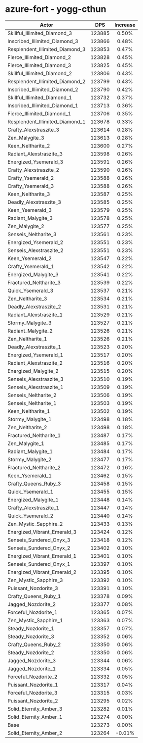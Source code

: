 # azure-fort - yogg-cthun
| Actor | DPS | Increase |
|---|:---:|:---:|
|Skillful_Illimited_Diamond_3|123885|0.50%|
|Inscribed_Illimited_Diamond_3|123866|0.48%|
|Resplendent_Illimited_Diamond_3|123853|0.47%|
|Fierce_Illimited_Diamond_2|123828|0.45%|
|Fierce_Illimited_Diamond_3|123825|0.45%|
|Skillful_Illimited_Diamond_2|123806|0.43%|
|Resplendent_Illimited_Diamond_2|123799|0.43%|
|Inscribed_Illimited_Diamond_2|123790|0.42%|
|Skillful_Illimited_Diamond_1|123732|0.37%|
|Inscribed_Illimited_Diamond_1|123713|0.36%|
|Fierce_Illimited_Diamond_1|123706|0.35%|
|Resplendent_Illimited_Diamond_1|123678|0.33%|
|Crafty_Alexstraszite_3|123614|0.28%|
|Zen_Malygite_3|123613|0.28%|
|Keen_Neltharite_2|123600|0.27%|
|Radiant_Alexstraszite_3|123598|0.26%|
|Energized_Ysemerald_3|123591|0.26%|
|Crafty_Alexstraszite_2|123590|0.26%|
|Crafty_Ysemerald_2|123588|0.26%|
|Crafty_Ysemerald_3|123588|0.26%|
|Keen_Neltharite_3|123587|0.25%|
|Deadly_Alexstraszite_3|123585|0.25%|
|Keen_Ysemerald_3|123579|0.25%|
|Radiant_Malygite_3|123578|0.25%|
|Zen_Malygite_2|123577|0.25%|
|Senseis_Neltharite_3|123561|0.23%|
|Energized_Ysemerald_2|123551|0.23%|
|Senseis_Alexstraszite_2|123551|0.23%|
|Keen_Ysemerald_2|123547|0.22%|
|Crafty_Ysemerald_1|123542|0.22%|
|Energized_Malygite_3|123541|0.22%|
|Fractured_Neltharite_3|123539|0.22%|
|Quick_Ysemerald_3|123537|0.21%|
|Zen_Neltharite_3|123534|0.21%|
|Deadly_Alexstraszite_2|123531|0.21%|
|Radiant_Alexstraszite_1|123529|0.21%|
|Stormy_Malygite_3|123527|0.21%|
|Radiant_Malygite_2|123526|0.21%|
|Zen_Neltharite_1|123526|0.21%|
|Deadly_Alexstraszite_1|123523|0.20%|
|Energized_Ysemerald_1|123517|0.20%|
|Radiant_Alexstraszite_2|123516|0.20%|
|Energized_Malygite_2|123515|0.20%|
|Senseis_Alexstraszite_3|123510|0.19%|
|Senseis_Alexstraszite_1|123509|0.19%|
|Senseis_Neltharite_2|123506|0.19%|
|Senseis_Neltharite_1|123503|0.19%|
|Keen_Neltharite_1|123502|0.19%|
|Stormy_Malygite_1|123498|0.18%|
|Zen_Neltharite_2|123498|0.18%|
|Fractured_Neltharite_1|123487|0.17%|
|Zen_Malygite_1|123485|0.17%|
|Radiant_Malygite_1|123484|0.17%|
|Stormy_Malygite_2|123477|0.17%|
|Fractured_Neltharite_2|123472|0.16%|
|Keen_Ysemerald_1|123462|0.15%|
|Crafty_Queens_Ruby_3|123458|0.15%|
|Quick_Ysemerald_1|123455|0.15%|
|Energized_Malygite_1|123448|0.14%|
|Crafty_Alexstraszite_1|123447|0.14%|
|Quick_Ysemerald_2|123440|0.14%|
|Zen_Mystic_Sapphire_2|123433|0.13%|
|Energized_Vibrant_Emerald_3|123424|0.12%|
|Senseis_Sundered_Onyx_3|123418|0.12%|
|Senseis_Sundered_Onyx_2|123402|0.10%|
|Energized_Vibrant_Emerald_1|123401|0.10%|
|Senseis_Sundered_Onyx_1|123397|0.10%|
|Energized_Vibrant_Emerald_2|123395|0.10%|
|Zen_Mystic_Sapphire_3|123392|0.10%|
|Puissant_Nozdorite_3|123391|0.10%|
|Crafty_Queens_Ruby_1|123378|0.09%|
|Jagged_Nozdorite_2|123377|0.08%|
|Forceful_Nozdorite_1|123365|0.07%|
|Zen_Mystic_Sapphire_1|123363|0.07%|
|Steady_Nozdorite_1|123357|0.07%|
|Steady_Nozdorite_3|123352|0.06%|
|Crafty_Queens_Ruby_2|123350|0.06%|
|Steady_Nozdorite_2|123350|0.06%|
|Jagged_Nozdorite_3|123344|0.06%|
|Jagged_Nozdorite_1|123334|0.05%|
|Forceful_Nozdorite_2|123332|0.05%|
|Puissant_Nozdorite_1|123317|0.04%|
|Forceful_Nozdorite_3|123315|0.03%|
|Puissant_Nozdorite_2|123295|0.02%|
|Solid_Eternity_Amber_3|123282|0.01%|
|Solid_Eternity_Amber_1|123274|0.00%|
|Base|123273|0.00%|
|Solid_Eternity_Amber_2|123264|-0.01%|
